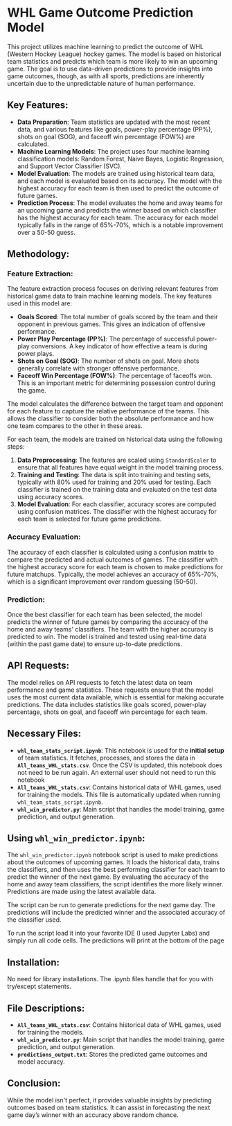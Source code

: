 # WHL Game Outcome Prediction Model

This project utilizes machine learning to predict the outcome of WHL (Western Hockey League) hockey games. The model is based on historical team statistics and predicts which team is more likely to win an upcoming game. The goal is to use data-driven predictions to provide insights into game outcomes, though, as with all sports, predictions are inherently uncertain due to the unpredictable nature of human performance.

## Key Features:
- **Data Preparation**: Team statistics are updated with the most recent data, and various features like goals, power-play percentage (PP%), shots on goal (SOG), and faceoff win percentage (FOW%) are calculated.
- **Machine Learning Models**: The project uses four machine learning classification models: Random Forest, Naive Bayes, Logistic Regression, and Support Vector Classifier (SVC).
- **Model Evaluation**: The models are trained using historical team data, and each model is evaluated based on its accuracy. The model with the highest accuracy for each team is then used to predict the outcome of future games.
- **Prediction Process**: The model evaluates the home and away teams for an upcoming game and predicts the winner based on which classifier has the highest accuracy for each team. The accuracy for each model typically falls in the range of 65%-70%, which is a notable improvement over a 50-50 guess.

## Methodology:
### Feature Extraction:
The feature extraction process focuses on deriving relevant features from historical game data to train machine learning models. The key features used in this model are:

- **Goals Scored**: The total number of goals scored by the team and their opponent in previous games. This gives an indication of offensive performance.
- **Power Play Percentage (PP%)**: The percentage of successful power-play conversions. A key indicator of how effective a team is during power plays.
- **Shots on Goal (SOG)**: The number of shots on goal. More shots generally correlate with stronger offensive performance.
- **Faceoff Win Percentage (FOW%)**: The percentage of faceoffs won. This is an important metric for determining possession control during the game.

The model calculates the difference between the target team and opponent for each feature to capture the relative performance of the teams. This allows the classifier to consider both the absolute performance and how one team compares to the other in these areas.

For each team, the models are trained on historical data using the following steps:

1. **Data Preprocessing**: The features are scaled using `StandardScaler` to ensure that all features have equal weight in the model training process.
2. **Training and Testing**: The data is split into training and testing sets, typically with 80% used for training and 20% used for testing. Each classifier is trained on the training data and evaluated on the test data using accuracy scores.
3. **Model Evaluation**: For each classifier, accuracy scores are computed using confusion matrices. The classifier with the highest accuracy for each team is selected for future game predictions.

### Accuracy Evaluation:
The accuracy of each classifier is calculated using a confusion matrix to compare the predicted and actual outcomes of games. The classifier with the highest accuracy score for each team is chosen to make predictions for future matchups. Typically, the model achieves an accuracy of 65%-70%, which is a significant improvement over random guessing (50-50).

### Prediction:
Once the best classifier for each team has been selected, the model predicts the winner of future games by comparing the accuracy of the home and away teams' classifiers. The team with the higher accuracy is predicted to win. The model is trained and tested using real-time data (within the past game date) to ensure up-to-date predictions.

## API Requests:
The model relies on API requests to fetch the latest data on team performance and game statistics. These requests ensure that the model uses the most current data available, which is essential for making accurate predictions. The data includes statistics like goals scored, power-play percentage, shots on goal, and faceoff win percentage for each team.

## Necessary Files:
- **`whl_team_stats_script.ipynb`**: This notebook is used for the **initial setup** of team statistics. It fetches, processes, and stores the data in **`All_teams_WHL_stats.csv`**. Once the CSV is updated, this notebook does not need to be run again. An external user should not need to run this notebook
- **`All_teams_WHL_stats.csv`**: Contains historical data of WHL games, used for training the models. This file is automatically updated when running `whl_team_stats_script.ipynb`.
- **`whl_win_predictor.py`**: Main script that handles the model training, game prediction, and output generation.

## Using `whl_win_predictor.ipynb`:
The `whl_win_predictor.ipynb` notebook script is used to make predictions about the outcomes of upcoming games. It loads the historical data, trains the classifiers, and then uses the best performing classifier for each team to predict the winner of the next game. By evaluating the accuracy of the home and away team classifiers, the script identifies the more likely winner. Predictions are made using the latest available data.

The script can be run to generate predictions for the next game day. The predictions will include the predicted winner and the associated accuracy of the classifier used.

To run the script load it into your favorite IDE (I used Jupyter Labs) and simply run all code cells. The predictions will print at the bottom of the page

## Installation:
No need for library installations. The .ipynb files handle that for you with try/except statements.

## File Descriptions:
- **`All_teams_WHL_stats.csv`**: Contains historical data of WHL games, used for training the models.
- **`whl_win_predictor.py`**: Main script that handles the model training, game prediction, and output generation.
- **`predictions_output.txt`**: Stores the predicted game outcomes and model accuracy.

## Conclusion:
While the model isn't perfect, it provides valuable insights by predicting outcomes based on team statistics. It can assist in forecasting the next game day’s winner with an accuracy above random chance.
